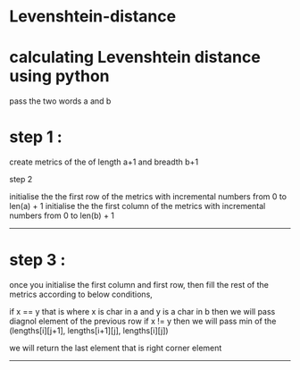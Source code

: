 # Levenshtein-distance
calculating Levenshtein distance using python
==================================================================================================================
pass the two words a and b


step 1 :
==================================================================================================================
create metrics of the of length a+1 and breadth b+1                              

step 2


initialise the the first row of the metrics with incremental numbers from 0 to len(a) + 1
initialise the the first column of the metrics with incremental numbers from 0 to len(b) + 1

******************************************************************************************************************

step 3 :
==================================================================================================================

once you initialise the first column and first row, then fill the rest of the metrics according to below conditions,

if x == y that is where x is char in a and y is a char in b
then we will pass diagnol element of the previous row
if x != y then we will pass
min of the 
(lengths[i][j+1], lengths[i+1][j], lengths[i][j])

we will return the last element that is right corner element

******************************************************************************************************************
